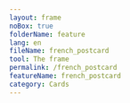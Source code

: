 ```yaml
---
layout: frame
noBox: true
folderName: feature
lang: en
fileName: french_postcard
tool: The frame
permalink: /french_postcard
featureName: french_postcard
category: Cards
---
```

